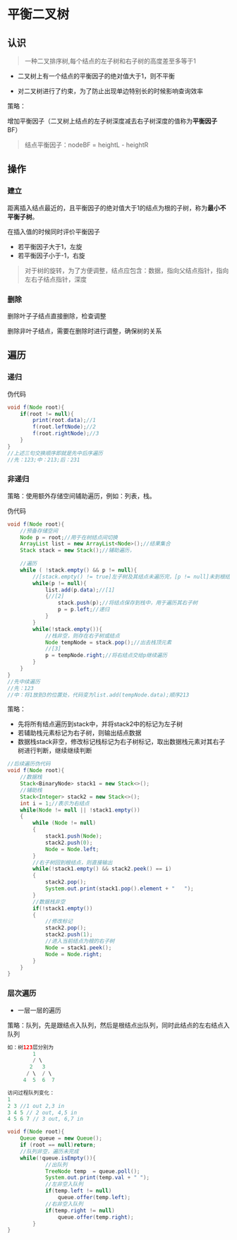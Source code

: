 # 平衡二叉树

## 认识

> 一种二叉排序树,每个结点的左子树和右子树的高度差至多等于1

- 二叉树上有一个结点的平衡因子的绝对值大于1，则不平衡

- 对二叉树进行了约束，为了防止出现单边特别长的时候影响查询效率

策略：

增加平衡因子（二叉树上结点的左子树深度减去右子树深度的值称为**平衡因子**BF）

> 结点平衡因子：nodeBF = heightL - heightR

## 操作

### 建立

距离插入结点最近的，且平衡因子的绝对值大于1的结点为根的子树，称为**最小不平衡子树**。

在插入值的时候同时评价平衡因子

- 若平衡因子大于1，左旋
- 若平衡因子小于-1，右旋

> 对于树的旋转，为了方便调整，结点应包含：数据，指向父结点指针，指向左右子结点指针，深度

### 删除

删除叶子子结点直接删除，检查调整

删除非叶子结点，需要在删除时进行调整，确保树的关系

## 遍历

### 递归

伪代码

```java
void f(Node root){
	if(root != null){
		print(root.data);//1
		f(root.leftNode);//2
		f(root.rightNode);//3
	}
}
//上述三句交换顺序即就是先中后序遍历
//先：123;中：213;后：231
```

### 非递归

策略：使用额外存储空间辅助遍历，例如：列表，栈。

伪代码

```java
void f(Node root){
    //预备存储空间
    Node p = root;//用于在树结点间切换
    ArrayList list = new ArrayList<Node>();//结果集合
    Stack stack = new Stack();//辅助遍历，
    
    //遍历
    while ( !stack.empty() && p != null){
        //[stack.empty() != true]左子树及其结点未遍历完，[p != null]未到根结点
        while(p != null){
            list.add(p.data);//[1]
            {//[2]
                stack.push(p);//将结点保存到栈中，用于遍历其右子树
	            p = p.left;//递归
            }
        }
        while(!stack.empty()){
            //栈非空，则存在右子树或结点
            Node tempNode = stack.pop();//出去栈顶元素
            //[3]
            p = tempNode.right;//将右结点交给p继续遍历
        }
    }
}
//先中续遍历
//先：123
//中：将1放到3的位置处，代码变为list.add(tempNode.data);顺序213
```

策略：

- 先将所有结点遍历到stack中，并将stack2中的标记为左子树
- 若辅助栈元素标记为右子树，则输出结点数据
- 数据栈stack非空，修改标记栈标记为右子树标记，取出数据栈元素对其右子树进行判断，继续继续判断

```java
//后续遍历伪代码
void f(Node root){
    //数据栈
    Stack<BinaryNode> stack1 = new Stack<>();
    //辅助栈
    Stack<Integer> stack2 = new Stack<>();
    int i = 1;//表示为右结点
    while(Node != null || !stack1.empty())
    {
        while (Node != null)
        {
            stack1.push(Node);
            stack2.push(0);
            Node = Node.left;
        }
        //右子树回到根结点，则直接输出
        while(!stack1.empty() && stack2.peek() == i)
        {
            stack2.pop();
            System.out.print(stack1.pop().element + "   ");
        }
        //数据栈非空
        if(!stack1.empty())
        {
            //修改标记
            stack2.pop();
            stack2.push(1);
            //进入当前结点为根的右子树
            Node = stack1.peek();
            Node = Node.right;
        }
    }
}
```

### 层次遍历

- 一层一层的遍历

策略：队列，先是跟结点入队列，然后是根结点出队列，同时此结点的左右结点入队列

```java
如：树123层分别为
		1
	    / \
	   2   3
	  / \  / \
	 4  5  6  7

访问过程队列变化：
1
2 3 //1 out 2,3 in
3 4 5 // 2 out, 4,5 in
4 5 6 7 // 3 out, 6,7 in
```

```java
void f(Node root){
	Queue queue = new Queue();
    if (root == null)return;
    //队列非空，遍历未完成
    while(!queue.isEmpty()){
        	//出队列
			TreeNode temp  = queue.poll();
			System.out.print(temp.val + " ");
        	//左非空入队列
			if(temp.left != null)
				queue.offer(temp.left);
        	//右非空入队列
			if(temp.right != null)
				queue.offer(temp.right);
		}
}
```

